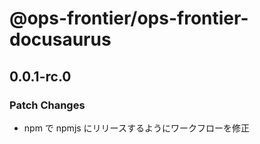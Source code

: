 # @ops-frontier/ops-frontier-docusaurus

## 0.0.1-rc.0

### Patch Changes

-   npm で npmjs にリリースするようにワークフローを修正
